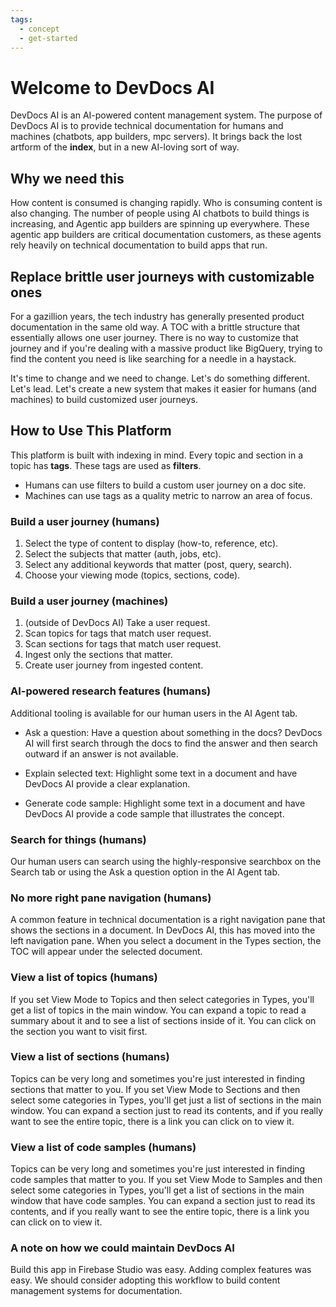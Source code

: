 ```yaml
---
tags:
  - concept
  - get-started
---
```

# Welcome to DevDocs AI

DevDocs AI is an AI-powered content management system. The purpose of DevDocs AI is to provide technical documentation for humans and machines (chatbots, app builders, mpc servers). It brings back the lost artform of the **index**, but in a new AI-loving sort of way.

## Why we need this

How content is consumed is changing rapidly. Who is consuming content is also changing. The number of people using AI chatbots to build things is increasing, and Agentic app builders are spinning up everywhere. These agentic app builders are critical documentation customers, as these agents rely heavily on technical documentation to build apps that run.

## Replace brittle user journeys with customizable ones

For a gazillion years, the tech industry has generally presented product documentation in the same old way. A TOC with a brittle structure that essentially allows one user journey. There is no way to customize that journey and if you're dealing with a massive product like BigQuery, trying to find the content you need is like searching for a needle in a haystack.

It's time to change and we need to change. Let's do something different. Let's lead. Let's create a new system that makes it easier for humans (and machines) to build customized user journeys.

## How to Use This Platform

This platform is built with indexing in mind. Every topic and section in a topic has **tags**. These tags are used as **filters**.

- Humans can use filters to build a custom user journey on a doc site.
- Machines can use tags as a quality metric to narrow an area of focus.

### Build a user journey (humans)

1. Select the type of content to display (how-to, reference, etc).
2. Select the subjects that matter (auth, jobs, etc).
3. Select any additional keywords that matter (post, query, search).
4. Choose your viewing mode (topics, sections, code).

### Build a user journey (machines)

1. (outside of DevDocs AI) Take a user request.
2. Scan topics for tags that match user request.
3. Scan sections for tags that match user request.
4. Ingest only the sections that matter.
5. Create user journey from ingested content.

### AI-powered research features (humans)

Additional tooling is available for our human users in the AI Agent tab.

- Ask a question: Have a question about something in the docs? DevDocs AI will first search through the docs to find the answer and then search outward if an answer is not available.

- Explain selected text: Highlight some text in a document and have DevDocs AI provide a clear explanation.

- Generate code sample: Highlight some text in a document and have DevDocs AI provide a code sample that illustrates the concept.

### Search for things (humans)

Our human users can search using the highly-responsive searchbox on the Search tab or using the Ask a question option in the AI Agent tab.

### No more right pane navigation (humans)

A common feature in technical documentation is a right navigation pane that shows the sections in a document. In DevDocs AI, this has moved into the left navigation pane. When you select a document in the Types section, the TOC will appear under the selected document.

### View a list of topics (humans)

If you set View Mode to Topics and then select categories in Types, you'll get a list of topics in the main window. You can expand a topic to read a summary about it and to see a list of sections inside of it. You can click on the section you want to visit first.

### View a list of sections (humans)

Topics can be very long and sometimes you're just interested in finding sections that matter to you. If you set View Mode to Sections and then select some categories in Types, you'll get just a list of sections in the main window. You can expand a section just to read its contents, and if you really want to see the entire topic, there is a link you can click on to view it.

### View a list of code samples (humans)

Topics can be very long and sometimes you're just interested in finding code samples that matter to you. If you set View Mode to Samples and then select some categories in Types, you'll get a list of sections in the main window that have code samples. You can expand a section just to read its contents, and if you really want to see the entire topic, there is a link you can click on to view it.

### A note on how we could maintain DevDocs AI

Build this app in Firebase Studio was easy. Adding complex features was easy. We should consider adopting this workflow to build content management systems for documentation.
